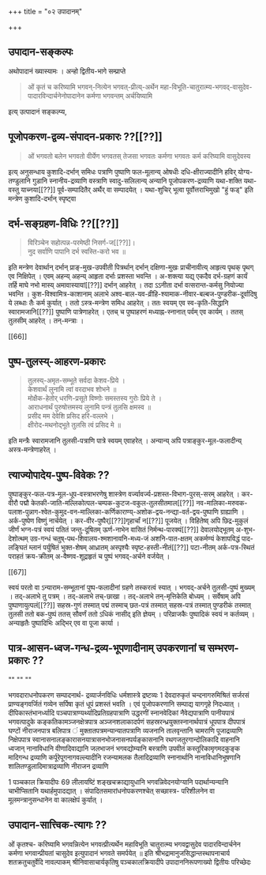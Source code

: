 +++
title = "०२ उपादानम्"

+++

## उपादान-सङ्कल्पः

अथोपादानं ख्यास्यामः । अन्हो द्वितीय-भागे सम्प्राप्ते 

> ओं कृतं च करिष्यामि भगवन्-नित्येन भगवत्-प्रीत्य्-अर्थेन महा-विभूति-चातुरात्म्य-भगवद्-वासुदेव-पादारविन्दार्चनेनोपादानेन कर्मणा भगवन्तम् अर्चयिष्यामि 

इत्य् उत्पादानं सङ्कल्प्य,

## पूजोपकरण-द्वव्य-संपादन-प्रकारः ??[[??]]

> ओं भगवतो बलेन भगवतो वीर्येण भगवतस् तेजसा भगवतः कर्मणा भगवतः कर्म करिष्यामि वासुदेवस्य 

इत्य् अनुसन्धाय कुशादि-दर्भान् समिधः पत्राणि पुष्पाणि फल-मूलान्य् ओषधीः दधि-क्षीराज्यादीनि हविर् योग्य-तण्डुलानि गुडानि स्नानीय-द्रव्याणि वस्त्राणि स्वादु-सलिलान्य् अन्यानि पूजोपकरण-द्रव्याणि यथा-शक्ति यथा-वस्तु याच्नया[[??]] पूर्व-सम्पादितैर् अर्थैर् वा सम्पादयेत् । यथा-शुचिर् भूत्वा पूर्वोत्तराभिमुखो "हुं फड्" इति मन्त्रेण कुशादि-दर्भान् स्पृष्ट्वा 

## दर्भ-सङ्ग्रहण-विधिः ??[[??]]

> विरिञ्चेन सहोत्पन्न-परमेष्ठी निसर्ग-ज[[??]]।  
नुद सर्वाणि पापानि दर्भ स्वस्ति-करो भव ॥  

इति मन्त्रेण देवार्थान् दर्भान् प्राङ्-मुख-उपवीती पित्रर्थान् दर्भान् दक्षिणा-मुखः प्राचीनावीत्य् आहृत्य पृथक् पृथग् एव निक्षिपेत् । एवम् अहन्य् अहन्य् आहृता दर्भाः प्रशस्ता भवन्ति । अ-शक्त्या यद्य् एकदैव दर्भ-ग्रहणं कार्यं तर्हि माघे नभो मास्य् अमावास्यायां[[??]] दर्भान् आहरेत् । तदा ऽऽनीता दर्भा वत्सरान्त-कर्मसु नियोज्या भवन्ति । कुश-विश्वामित्र-काशानाम् अलाभे अश्व-बाल-यव-व्रीहि-श्यामाक-नीवार-बल्बज-पुण्डरीक-दूर्वादिषु ये लब्धाः तैः कर्म कुर्यात् । ततो ऽस्त्र-मन्त्रेण समिध आहरेत् । ततः स्वयम् एव स्व-कृति-सिद्धानि स्वारामजानि[[??]] पुष्पाणि पात्रेणाहरेत् । एतच् च पुष्पाहरणं मध्याह्न-स्नानात् पर्वम् एव कार्यम् । ततस् तुलसीम् आहरेत् । तन्-मन्त्राः ।

[[66]]

## पुष्प-तुलस्य्-आहरण-प्रकारः

> तुलस्य्-अमृत-सम्भूते सर्वदा केशव-प्रिये ।  
केशवार्थं लुनामि त्वां वरदाभव शोभने ॥  
मोक्षैक-हेतोर् धरणि-प्रसूते विष्णोः समस्तस्य गुरोः प्रिये ते ।  
आराधनार्थं पुरुषोत्तमस्य लुनामि पन्त्रं तुलसि क्षमस्व ॥  
प्रसीद मम देवेशि प्रसिद हरि-वल्लभे ।  
क्षीरोद-मथनोद्भूते तुलसि त्वं प्रसिद मे ॥

इति मन्त्रैः स्वारामजानि तुलसी-पत्राणि पात्रे स्वयम् एवाहरेत् । अन्यान्य् अपि पत्राङ्कुर-मूल-फलादीन्य् अस्त्र-मन्त्रेणाहरेत् ।

## त्याज्योपादेय-पुष्प-विवेकः ??

पुष्पाङ्कुर-फल-पत्र-मूल-धूप-वस्त्राभरणेषु शास्त्रेण वर्ज्यावर्ज्य-प्रशस्त-विभाग-पुरस्-सरम् आहरेत् । कर-वीरौ पद्मौ केतकी-जाति-मल्लिकोत्पल-चम्पक-कुटज-वकुल-तुलसीतमाल[[??]] नव-मालिका-मरुवक-पलाश-पुन्नाग-श्वेत-कुमुद-वन-माल्लिका-कर्णिकाराण्य्-अशोक-द्वय-नन्द्या-वर्त-द्वय-पुष्पाणि ग्राह्याणि । अर्क-पुष्पेण विष्णुं नार्चयेत् । कर-वीर-पुष्पैर्[[??]]गृहार्चां न[[??]] पूजयेत् । विहितेष्व् अपि छिद्र-मुकुलं जीर्णं भग्न-पत्रं स्वयं पतितं जन्तु-दूषितम् ऊर्ण-नाभेन वासितं निर्मन्थ-पारक्यं[[??]] देवालयोद्भूतम् अ-शुभ-देशोत्थम् उग्र-गन्धं चतुष्-पथ-शिवालय-श्मशानावनि-मध्य-जं अशनि-पात-क्षतम् अकर्मण्यं केशापविद्धं पाद-लङ्घितं म्लानं पर्युषितं भुक्त-शेषम् आध्रातम् अस्पृश्यैः स्पृष्ट-हस्ती-नीतं[[??]] पटा-नीतम् अर्क-पत्र-स्थितं पराहतं क्रय-क्रीतम् अ-वैष्णव-शूद्राहृतं च पुष्पं भगवद्-अर्चने वर्जयेत् । 

[[67]]

स्वयं परतो वा ऽन्याराम-सम्भूतानां पुष्प-फलादीनां ग्रहणे तस्करत्वं स्यात् । भगवद्-अर्चने तुलसी-पुष्पं मुख्यम् । तद्-अलाभे तु पत्रम् । तद्-अलाभे तच्-छाखा । तद्-अलाभे तन्-मृत्तिकेति बोध्यम् । सर्वेषाम् अपि पुष्पाणायुत्पलं[[??]] सहस्र-गुणं तस्मात् पद्मं तस्माच् छत-पत्रं तस्मात् सहस्र-पत्रं तस्मात् पुण्डरीकं तस्मात् तुलसी ततो बक-पुष्पं ततस् सौवर्णं ततो ऽधिकं नासीद् इति ज्ञेयम् । परिव्राजकैः पुष्पादिकं स्वयं न कर्तव्यम् । अन्याहृतैः पुष्पादिभिः अद्भिर् एव वा पूजा कार्या ।

## पात्र-आसन-ध्वज-गन्ध-द्रव्य-भूपणादीनाम् उपकरणानां च सम्भरण-प्रकारः ??

""
""
""

भगवदाराधनोपकरण सम्पादनार्थ- द्रव्यार्जनविधिः धर्मशास्त्रे द्रष्टव्यः 1 देवदारुकृतं चन्दनागरुमिश्रितं सर्जरसं प्राण्यङ्गवर्जितं गव्येन सर्पिषा कृतं धूपं प्रशस्तं भवति । एवं पूजोपकरणानि सम्पाद्य यागगृहे निदध्यात् । दीपिकास्तंभानर्ध्यादि पञ्चपात्राण्यर्थ्यादिप्रतिग्रहपात्राणि उद्धरणीं स्नानवेदिकां नैवेद्यपात्राणि पानीयपात्रं भगवत्पादुके कङ्कतिकामञ्जनक्षेत्रपात्र अञ्जनशलाकादर्पणं सहस्ररन्ध्रयुक्तस्नानार्थपात्रं धूपपात्र दीपपात्रं घण्टों नीराजनपात्र बलिपात्र ं मुक्तातपत्रमन्यान्यातपत्राणि व्यजनानि तालवृन्तानि चामराणि पूजाद्रव्याणि निक्षेपपात्र स्वानासनालङ्कारासनयात्रासनभोजनासनपर्यङ्कासनानि रथगजतुरगान्दोलिकादि वाहनानि ध्वजान् नानाविधानि वीणादिवाद्यानि जलभाजनं भगवद्योम्यानि बस्त्राणि उपवीतं कस्तूरिकामृगमदकुङ्क मादिगन्ध द्रव्याणि कर्पूरेपूगनागवल्ल्यादीनि रजन्यामलक तैलादिद्रव्याणि स्नानार्थानि नानाविधानिभूषणानि शालितण्डुलादिमात्राद्रव्याणि नीराजन द्रव्याणि 
 
1 
पञ्चकाल क्रियादीपः 
69 
लीलायष्टिं शङ्खचक्राद्यायुधानि भगवन्निवेदनयोग्यानि पदार्थान्यन्यानि चाभीप्सितानि यथार्हमुपादद्यात् । संपादितसमारांधनोपकरणश्चेत् सच्छास्त्र- परिशीलनेन वा मूलमन्त्रानुसन्धानेन वा कालक्षेपं कुर्यात् । 

## उपादान-सात्त्विक-त्यागः ?? 

ओं कृतश्च- करिष्यामि भगवन्नित्येन भगवत्प्रीत्यर्थेन महाविभूति चातुरात्म्य भगवद्वासुदेव पादारविन्दार्चनेन कर्मणा भगवान्प्रीयतां चासुदेव इत्युपादानं भगवते समर्पयेत् ॥ 
इति श्रीभद्रामानुजसिद्धान्तस्थापनाचार्य शतक्रतुचतुर्वेदि नावल्पाकम् श्रीनिवासाचार्यकृतिषु पञ्चकालक्रियादीपे उपादाननिरूपणाख्यो द्वितीयः परिच्छेदः 
